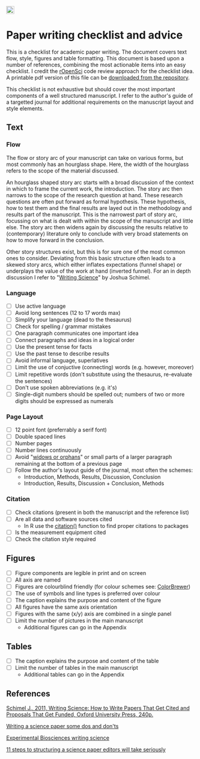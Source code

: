 <a href="https://www.buymeacoffee.com/H2wlgqCLO"><img src="https://www.buymeacoffee.com/assets/img/custom_images/orange_img.png" alt="Buy Me A Coffee" height="21px" ></a>

# Paper writing checklist and advice

This is a checklist for academic paper writing. The document covers text flow, style, figures and table formatting. This document is based upon a number of references, combining the most actionable items into an easy checklist. I credit the [rOpenSci](https://ropensci.org/) code review approach for the checklist idea. A printable pdf version of this file can be [downloaded from the repository](https://github.com/khufkens/paper_writing_checklist/raw/master/paper_writing_checklist.pdf).

This checklist is not exhaustive but should cover the most important components of a well structured manuscript. I refer to the author's guide of a targetted journal for additional requirements on the manuscript layout and style elements.

## Text

### Flow

The flow or story arc of your manuscript can take on various forms, but most commonly has an hourglass shape. Here, the width of the hourglass refers to the scope of the material discussed.

An hourglass shaped story arc starts with a broad discussion of the context in which to frame the current work, the introduction. The story arc then narrows to the scope of the research question at hand. These research questions are often put forward as formal hypothesis. These hypothesis, how to test them and the final results are layed out in the methodology and results part of the manuscript. This is the narrowest part of story arc, focussing on what is dealt with within the scope of the manuscript and little else. The story arc then widens again by discussing the results relative to (contemporary) literature only to conclude with very broad statements on how to move forward in the conclusion.

Other story structures exist, but this is for sure one of the most common ones to consider. Deviating from this basic structure often leads to a skewed story arcs, which either inflates expectations (funnel shape) or underplays the value of the work at hand (inverted funnel). For an in depth discussion I refer to "[Writing Science](https://global.oup.com/academic/product/writing-science-9780199760237?cc=us&lang=en&)" by Joshua Schimel.

### Language

- &#9744; Use active language
- &#9744; Avoid long sentences (12 to 17 words max)
- &#9744; Simplify your language (dead to the thesaurus)
- &#9744; Check for spelling / grammar mistakes
- &#9744; One paragraph communicates one important idea
- &#9744; Connect paragraphs and ideas in a logical order
- &#9744; Use the present tense for facts
- &#9744; Use the past tense to describe results
- &#9744; Avoid informal language, superlatives
- &#9744; Limit the use of conjuctive (connecting) words (e.g. however, moreover)
- &#9744; Limit repetitive words (don't substitute using the thesaurus, re-evaluate the sentences)
- &#9744; Don't use spoken abbreviations (e.g. it's)
- &#9744; Single-digit numbers should be spelled out; numbers of two or more digits should be expressed as numerals

### Page Layout

- &#9744; 12 point font (preferrably a serif font)
- &#9744; Double spaced lines
- &#9744; Number pages
- &#9744; Number lines continuously
- &#9744; Avoid "[widows or orphans](https://en.wikipedia.org/wiki/Widow_(typesetting))" or small parts of a larger paragraph remaining at the bottom of a previous page
- &#9744; Follow the author's layout guide of the journal, most often the schemes:
	- Introduction, Methods, Results, Discussion, Conclusion
	- Introduction, Results, Discussion + Conclusion, Methods

### Citation

- &#9744; Check citations (present in both the manuscript and the reference list)
- &#9744; Are all data and software sources cited
	- In R use the [citation()](https://www.rdocumentation.org/packages/utils/versions/3.5.1/topics/citation) function to find proper citations to packages
- &#9744; Is the measurement equipment cited
- &#9744; Check the citation style required

## Figures

- &#9744; Figure components are legible in print and on screen
- &#9744; All axis are named
- &#9744; Figures are colourblind friendly (for colour schemes see: [ColorBrewer](http://colorbrewer2.org/)) 
- &#9744; The use of symbols and line types is preferred over colour
- &#9744; The caption explains the purpose and content of the figure
- &#9744; All figures have the same axis orientation
- &#9744; Figures with the same (x/y) axis are combined in a single panel
- &#9744; Limit the number of pictures in the main manuscript
	- Additional figures can go in the Appendix

## Tables

- &#9744; The caption explains the purpose and content of the table
- &#9744; Limit the number of tables in the main manuscript
	- Additional tables can go in the Appendix

## References

[Schimel J., 2011, Writing Science: How to Write Papers That Get Cited and Proposals That Get Funded, Oxford University Press, 240p.](https://global.oup.com/academic/product/writing-science-9780199760237?cc=us&lang=en&)

[Writing a science paper some dos and don'ts](https://www.elsevier.com/connect/writing-a-science-paper-some-dos-and-donts)

[Experimental Biosciences writing science](http://www.ruf.rice.edu/~bioslabs/tools/report/reportform.html)

[11 steps to structuring a science paper editors will take seriously](https://www.elsevier.com/connect/11-steps-to-structuring-a-science-paper-editors-will-take-seriously)
